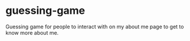 # guessing-game
Guessing game for people to interact with on my about me page to get to know more about me.